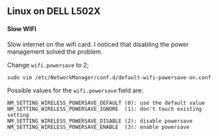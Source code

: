 Linux on DELL L502X
-------------------

#### Slow WIFI
Slow internet on the wifi card. I noticed that disabling the power management solved the problem.

Change `wifi.powersave` to 2;
```
sudo vim /etc/NetworkManager/conf.d/default-wifi-powersave-on.conf
```

Possible values for the `wifi.powersave` field are:

```
NM_SETTING_WIRELESS_POWERSAVE_DEFAULT (0): use the default value
NM_SETTING_WIRELESS_POWERSAVE_IGNORE  (1): don't touch existing setting
NM_SETTING_WIRELESS_POWERSAVE_DISABLE (2): disable powersave
NM_SETTING_WIRELESS_POWERSAVE_ENABLE  (3): enable powersave
```

